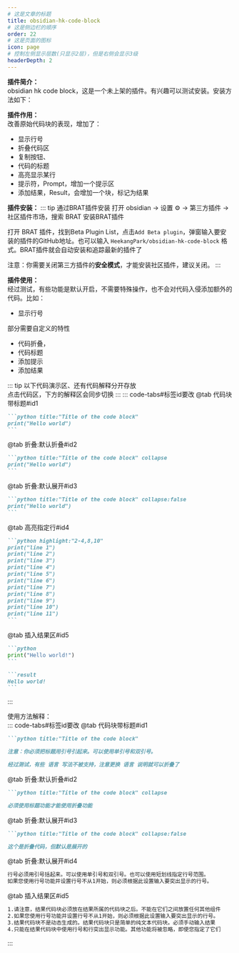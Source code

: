 ```yaml
---
# 这是文章的标题
title: obsidian-hk-code-block
# 这是侧边栏的顺序
order: 22
# 这是页面的图标
icon: page
# 控制左侧显示层数(只显示2层)，但是右侧会显示3级
headerDepth: 2
---
```

**插件简介：**  
obsidian hk code block，这是一个未上架的插件。有兴趣可以测试安装。安装方法如下：

**插件作用：**  
改善原始代码块的表现，增加了：
- 显示行号
- 折叠代码区
- 复制按钮、
- 代码的标题
- 高亮显示某行
- 提示符，Prompt，增加一个提示区
- 添加结果，Result，会增加一个块，标记为结果

**插件安装：**
::: tip 通过BRAT插件安装
打开 obsidian → 设置 ⚙️ → 第三方插件 → 社区插件市场，搜索 BRAT 安装BRAT插件  

打开 BRAT 插件，找到Beta Plugin List，点击`Add Beta plugin`，弹窗输入要安装的插件的GitHub地址。也可以输入 `HeekangPark/obsidian-hk-code-block` 格式。BRAT插件就会自动安装和追踪最新的插件了  


注意：你需要关闭第三方插件的**安全模式**，才能安装社区插件，建议关闭。
:::

**插件使用：**  
经过测试，有些功能是默认开启，不需要特殊操作，也不会对代码入侵添加额外的代码。比如：
- 显示行号

部分需要自定义的特性
- 代码折叠，
- 代码标题
- 添加提示
- 添加结果

::: tip
以下代码演示区、还有代码解释分开存放  
点击代码区，下方的解释区会同步切换
:::
::: code-tabs#标签id要改
@tab 代码块带标题#id1
````markdown
```python title:"Title of the code block"
print("Hello world")
```
````
@tab 折叠:默认折叠#id2
````markdown
```python title:"Title of the code block" collapse
print("Hello world")
```
````
@tab 折叠:默认展开#id3
````markdown
```python title:"Title of the code block" collapse:false
print("Hello world")
```
````
@tab 高亮指定行#id4
````markdown
```python highlight:"2-4,8,10"
print("line 1")
print("line 2")
print("line 3")
print("line 4")
print("line 5")
print("line 6")
print("line 7")
print("line 8")
print("line 9")
print("line 10")
print("line 11")
```
````
@tab 插入结果区#id5
````markdown
```python
print("Hello world!")
```

```result
Hello world!
```
````
:::

使用方法解释：  
::: code-tabs#标签id要改
@tab 代码块带标题#id1
````markdown
```python title:"Title of the code block"

注意：你必须把标题用引号引起来。可以使用单引号和双引号。

经过测试，有些 语言 写法不被支持，注意更换 语言 说明就可以折叠了
````
@tab 折叠:默认折叠#id2
````markdown
```python title:"Title of the code block" collapse

必须使用标题功能才能使用折叠功能
````
@tab 折叠:默认展开#id3
````markdown
```python title:"Title of the code block" collapse:false

这个是折叠代码，但默认是展开的
````
@tab 折叠:默认展开#id4
````markdown
行号必须用引号括起来。可以使用单引号和双引号。也可以使用短划线指定行号范围。
如果您使用行号功能并设置行号不从1开始，则必须根据此设置输入要突出显示的行号。

````
@tab 插入结果区#id5
````markdown
1.请注意，结果代码块必须放在结果所属的代码块之后。不能在它们之间放置任何其他组件
2.如果您使用行号功能并设置行号不从1开始，则必须根据此设置输入要突出显示的行号。
3.结果代码块不是动态生成的。结果代码块只是简单的纯文本代码块。必须手动输入结果
4.只能在结果代码块中使用行号和行突出显示功能。其他功能将被忽略，即使您指定了它们
````
:::





